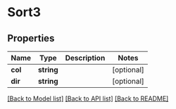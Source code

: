 # Sort3

## Properties
Name | Type | Description | Notes
------------ | ------------- | ------------- | -------------
**col** | **string** |  | [optional] 
**dir** | **string** |  | [optional] 

[[Back to Model list]](../README.md#documentation-for-models) [[Back to API list]](../README.md#documentation-for-api-endpoints) [[Back to README]](../README.md)


